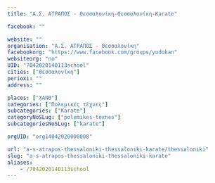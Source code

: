 ```yaml
---
title: "Α.Σ. ΑΤΡΑΠΟΣ - Θεσσαλονίκη-Θεσσαλονίκη-Karate"

facebook: ""

website: ""
organisation: "Α.Σ. ΑΤΡΑΠΟΣ - Θεσσαλονίκη"
facebookorg: "https://www.facebook.com/groups/yudokan"
websiteorg: "no"
UID: "7042020140113school"
cities: ["Θεσσαλονίκη"]
perioxi: ""
address: ""

places: ["ΧΑΝΘ"]
categories: ["Πολεμικές τέχνες"]
subcategories: ["Karate"]
categoryNoSLug: ["polemikes-texnes"]
subcategoriesNoSLug: ["karate"]

orgUID: "org14042020000008"

url: "a-s-atrapos-thessaloniki-thessaloniki-karate/thessaloniki"
slug: "a-s-atrapos-thessaloniki-thessaloniki-karate"
aliases:
    - /7042020140113school
---
```





